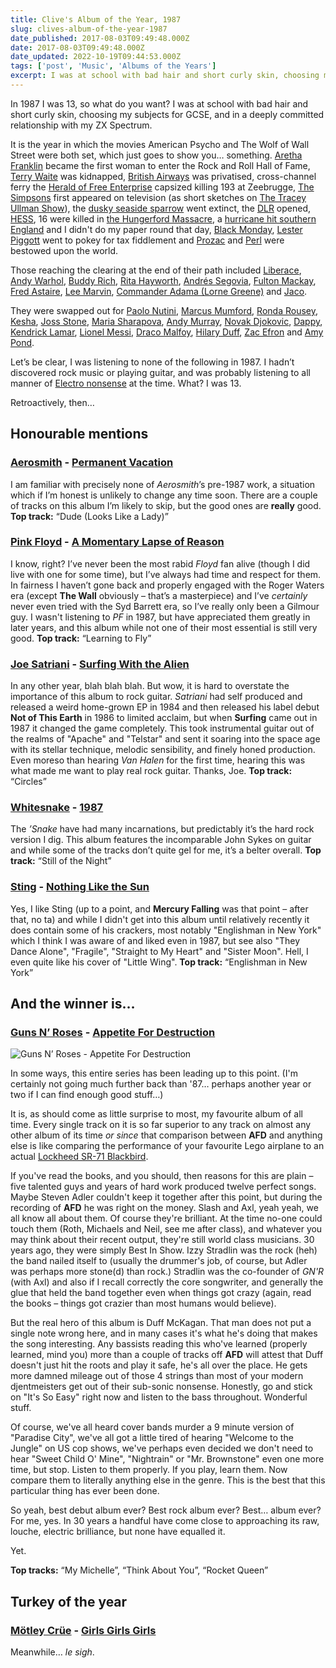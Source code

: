 ```yaml
---
title: Clive's Album of the Year, 1987
slug: clives-album-of-the-year-1987
date_published: 2017-08-03T09:49:48.000Z
date: 2017-08-03T09:49:48.000Z
date_updated: 2022-10-19T09:44:53.000Z
tags: ['post', 'Music', 'Albums of the Years']
excerpt: I was at school with bad hair and short curly skin, choosing my subjects for GCSE, and in a deeply committed relationship with my ZX Spectrum.
---
```


In 1987 I was 13, so what do you want? I was at school with bad hair and short curly skin, choosing my subjects for GCSE, and in a deeply committed relationship with my ZX Spectrum.

It is the year in which the movies American Psycho and The Wolf of Wall Street were both set, which just goes to show you… something. [Aretha Franklin](https://en.wikipedia.org/wiki/Aretha_Franklin) became the first woman to enter the Rock and Roll Hall of Fame, [Terry Waite](https://en.wikipedia.org/wiki/Terry_Waite) was kidnapped, [British Airways](https://en.wikipedia.org/wiki/British_Airways) was privatised, cross-channel ferry the [Herald of Free Enterprise](https://en.wikipedia.org/wiki/MS_Herald_of_Free_Enterprise) capsized killing 193 at Zeebrugge, [The Simpsons](https://en.wikipedia.org/wiki/The_Simpsons) first appeared on television (as short sketches on [The Tracey Ullman Show](https://en.wikipedia.org/wiki/The_Tracey_Ullman_Show)), the [dusky seaside sparrow](https://en.wikipedia.org/wiki/Dusky_seaside_sparrow) went extinct, the [DLR](https://en.wikipedia.org/wiki/Docklands_Light_Railway) opened, [HESS](https://en.wikipedia.org/wiki/Rudolf_Hess), 16 were killed in [the Hungerford Massacre](https://en.wikipedia.org/wiki/Hungerford_massacre), a [hurricane hit southern England](https://en.wikipedia.org/wiki/Great_Storm_of_1987) and I didn't do my paper round that day, [Black Monday](https://en.wikipedia.org/wiki/Black_Monday_(1987)), [Lester Piggott](https://en.wikipedia.org/wiki/Lester_Piggott) went to pokey for tax fiddlement and [Prozac](https://en.wikipedia.org/wiki/Fluoxetine) and [Perl](https://en.wikipedia.org/wiki/Perl) were bestowed upon the world.

Those reaching the clearing at the end of their path included [Liberace](https://en.wikipedia.org/wiki/Liberace), [Andy Warhol](https://en.wikipedia.org/wiki/Andy_Warhol), [Buddy Rich](https://en.wikipedia.org/wiki/Buddy_Rich), [Rita Hayworth](https://en.wikipedia.org/wiki/Rita_Hayworth), [Andrés Segovia](https://en.wikipedia.org/wiki/Andr%C3%A9s_Segovia), [Fulton Mackay](https://en.wikipedia.org/wiki/Fulton_Mackay), [Fred Astaire](https://en.wikipedia.org/wiki/Fred_Astaire), [Lee Marvin](https://en.wikipedia.org/wiki/Lee_Marvin), [Commander Adama (Lorne Greene)](https://en.wikipedia.org/wiki/Lorne_Greene) and [Jaco](https://en.wikipedia.org/wiki/Jaco_Pastorius).

They were swapped out for [Paolo Nutini](https://en.wikipedia.org/wiki/Paolo_Nutini), [Marcus Mumford](https://en.wikipedia.org/wiki/Marcus_Mumford), [Ronda Rousey](https://en.wikipedia.org/wiki/Ronda_Rousey), [Kesha](https://en.wikipedia.org/wiki/Kesha), [Joss Stone](https://en.wikipedia.org/wiki/Joss_Stone), [Maria Sharapova](https://en.wikipedia.org/wiki/Maria_Sharapova), [Andy Murray](https://en.wikipedia.org/wiki/Andy_Murray), [Novak Djokovic](https://en.wikipedia.org/wiki/Novak_Djokovic), [Dappy](https://en.wikipedia.org/wiki/Dappy), [Kendrick Lamar](https://en.wikipedia.org/wiki/Kendrick_Lamar), [Lionel Messi](https://en.wikipedia.org/wiki/Lionel_Messi), [Draco Malfoy](https://en.wikipedia.org/wiki/Tom_Felton), [Hilary Duff](https://en.wikipedia.org/wiki/Hilary_Duff), [Zac Efron](https://en.wikipedia.org/wiki/Zac_Efron) and [Amy Pond](https://en.wikipedia.org/wiki/Karen_Gillan).

Let’s be clear, I was listening to none of the following in 1987. I hadn’t discovered rock music or playing guitar, and was probably listening to all manner of [Electro nonsense](https://en.wikipedia.org/wiki/Street_Sounds_Electro_9) at the time. What? I was 13.

Retroactively, then…

## Honourable mentions

### [Aerosmith](http://www.aerosmith.com/) - [Permanent Vacation](https://www.amazon.co.uk/Permanent-Vacation-Aerosmith/dp/B000026E3A/)

I am familiar with precisely none of *Aerosmith*’s pre-1987 work, a situation which if I’m honest is unlikely to change any time soon. There are a couple of tracks on this album I’m likely to skip, but the good ones are **really** good. **Top track:** “Dude (Looks Like a Lady)”

### [Pink Floyd](http://www.pinkfloyd.com/) - [A Momentary Lapse of Reason](https://www.amazon.co.uk/Momentary-Lapse-Reason-Remastered-Version/dp/B005NNZJW8/)

I know, right? I’ve never been the most rabid *Floyd* fan alive (though I did live with one for some time), but I’ve always had time and respect for them. In fairness I haven’t gone back and properly engaged with the Roger Waters era (except **The Wall** obviously – that’s a masterpiece) and I’ve *certainly* never even tried with the Syd Barrett era, so I’ve really only been a Gilmour guy. I wasn't listening to *PF* in 1987, but have appreciated them greatly in later years, and this album while not one of their most essential is still very good. **Top track:** “Learning to Fly”

### [Joe Satriani](http://www.satriani.com/) - [Surfing With the Alien](https://www.amazon.co.uk/Surfing-Alien-Joe-Satriani-x/dp/B000025N63/)

In any other year, blah blah blah. But wow, it is hard to overstate the importance of this album to rock guitar. *Satriani* had self produced and released a weird home-grown EP in 1984 and then released his label debut **Not of This Earth** in 1986 to limited acclaim, but when **Surfing** came out in 1987 it changed the game completely. This took instrumental guitar out of the realms of "Apache" and "Telstar" and sent it soaring into the space age with its stellar technique, melodic sensibility, and finely honed production. Even moreso than hearing *Van Halen* for the first time, hearing this was what made me want to play real rock guitar. Thanks, Joe. **Top track:** “Circles”

### [Whitesnake](http://www.whitesnake.com/) - [1987](https://www.amazon.co.uk/1987-Whitesnake/dp/B000026BDY/)

The *’Snake* have had many incarnations, but predictably it’s the hard rock version I dig. This album features the incomparable John Sykes on guitar and while some of the tracks don’t quite gel for me, it’s a belter overall. **Top track:** “Still of the Night”

### [Sting](http://www.sting.com/) - [Nothing Like the Sun](https://www.amazon.co.uk/Nothing-Like-Sun-Sting/dp/B000026H0L/)

Yes, I like Sting (up to a point, and **Mercury Falling** was that point – after that, no ta) and while I didn't get into this album until relatively recently it does contain some of his crackers, most notably "Englishman in New York" which I think I was aware of and liked even in 1987, but see also "They Dance Alone", "Fragile", "Straight to My Heart" and "Sister Moon". Hell, I even quite like his cover of "Little Wing". **Top track:** “Englishman in New York”

## And the winner is…

### [Guns N’ Roses](http://www.gunsnroses.com/) - [Appetite For Destruction](https://www.amazon.co.uk/Appetite-Destruction-Guns-N-Roses/dp/B000026E3O/)

![Guns N’ Roses - Appetite For Destruction](/public/images/2017/05/afd.jpg)

In some ways, this entire series has been leading up to this point. (I'm certainly not going much further back than '87… perhaps another year or two if I can find enough good stuff…)

It is, as should come as little surprise to most, my favourite album of all time. Every single track on it is so far superior to any track on almost any other album of its time *or since* that comparison between **AFD** and anything else is like comparing the performance of your favourite Lego airplane to an actual [Lockheed SR-71 Blackbird](https://en.wikipedia.org/wiki/Lockheed_SR-71_Blackbird).

If you've read the books, and you should, then reasons for this are plain – five talented guys and years of hard work produced twelve perfect songs. Maybe Steven Adler couldn't keep it together after this point, but during the recording of **AFD** he was right on the money. Slash and Axl, yeah yeah, we all know all about them. Of course they're brilliant. At the time no-one could touch them (Roth, Michaels and Neil, see me after class), and whatever you may think about their recent output, they're still world class musicians. 30 years ago, they were simply Best In Show. Izzy Stradlin was the rock (heh) the band nailed itself to (usually the drummer's job, of course, but Adler was perhaps more stone(d) than rock.) Stradlin was the co-founder of *GN'R* (with Axl) and also if I recall correctly the core songwriter, and generally the glue that held the band together even when things got crazy (again, read the books – things got crazier than most humans would believe).

But the real hero of this album is Duff McKagan. That man does not put a single note wrong here, and in many cases it's what he's doing that makes the song interesting. Any bassists reading this who've learned (properly learned, mind you) more than a couple of tracks off **AFD** will attest that Duff doesn't just hit the roots and play it safe, he's all over the place. He gets more damned mileage out of those 4 strings than most of your modern djentmeisters get out of their sub-sonic nonsense. Honestly, go and stick on "It's So Easy" right now and listen to the bass throughout. Wonderful stuff.

Of course, we've all heard cover bands murder a 9 minute version of "Paradise City", we've all got a little tired of hearing "Welcome to the Jungle" on US cop shows, we've perhaps even decided we don't need to hear "Sweet Child O' Mine", "Nightrain" or "Mr. Brownstone" even one more time, but stop. Listen to them properly. If you play, learn them. Now compare them to literally anything else in the genre. This is the best that this particular thing has ever been done.

So yeah, best debut album ever? Best rock album ever? Best… album ever? For me, yes. In 30 years a handful have come close to approaching its raw, louche, electric brilliance, but none have equalled it.

Yet.

**Top tracks:** “My Michelle”, “Think About You”, “Rocket Queen”

## Turkey of the year

### [Mötley Crüe](http://www.motley.com/) - [Girls Girls Girls](https://www.amazon.co.uk/Girls-M%C3%B6tley-Cr%C3%BCe/dp/B005SN9S02/)

Meanwhile… *le sigh*.
